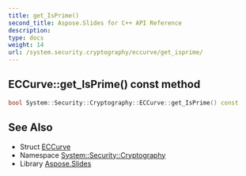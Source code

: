 ```yaml
---
title: get_IsPrime()
second_title: Aspose.Slides for C++ API Reference
description: 
type: docs
weight: 14
url: /system.security.cryptography/eccurve/get_isprime/
---
```

## ECCurve::get_IsPrime() const method




```cpp
bool System::Security::Cryptography::ECCurve::get_IsPrime() const
```

## See Also

* Struct [ECCurve](../)
* Namespace [System::Security::Cryptography](../../)
* Library [Aspose.Slides](../../../)